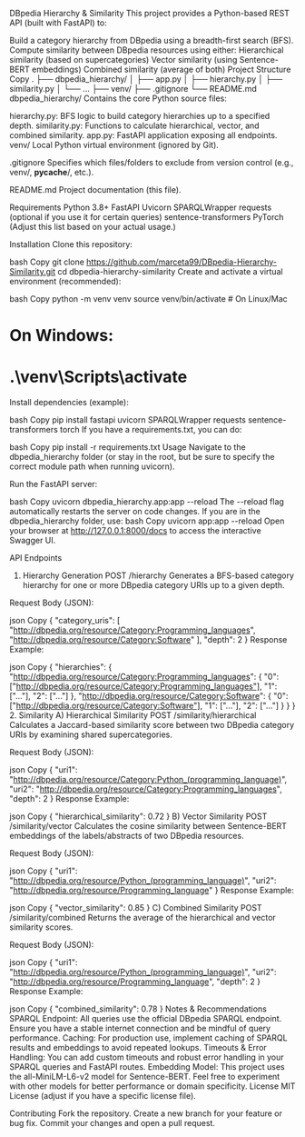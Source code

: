 
DBpedia Hierarchy & Similarity
This project provides a Python-based REST API (built with FastAPI) to:

Build a category hierarchy from DBpedia using a breadth-first search (BFS).
Compute similarity between DBpedia resources using either:
Hierarchical similarity (based on supercategories)
Vector similarity (using Sentence-BERT embeddings)
Combined similarity (average of both)
Project Structure
Copy
.
├── dbpedia_hierarchy/
│   ├── app.py
│   ├── hierarchy.py
│   ├── similarity.py
│   └── ...
├── venv/
├── .gitignore
└── README.md
dbpedia_hierarchy/
Contains the core Python source files:

hierarchy.py: BFS logic to build category hierarchies up to a specified depth.
similarity.py: Functions to calculate hierarchical, vector, and combined similarity.
app.py: FastAPI application exposing all endpoints.
venv/
Local Python virtual environment (ignored by Git).

.gitignore
Specifies which files/folders to exclude from version control (e.g., venv/, __pycache__/, etc.).

README.md
Project documentation (this file).

Requirements
Python 3.8+
FastAPI
Uvicorn
SPARQLWrapper
requests (optional if you use it for certain queries)
sentence-transformers
PyTorch
(Adjust this list based on your actual usage.)

Installation
Clone this repository:

bash
Copy
git clone https://github.com/marceta99/DBpedia-Hierarchy-Similarity.git
cd dbpedia-hierarchy-similarity
Create and activate a virtual environment (recommended):

bash
Copy
python -m venv venv
source venv/bin/activate   # On Linux/Mac
# On Windows:
# .\venv\Scripts\activate
Install dependencies (example):

bash
Copy
pip install fastapi uvicorn SPARQLWrapper requests sentence-transformers torch
If you have a requirements.txt, you can do:

bash
Copy
pip install -r requirements.txt
Usage
Navigate to the dbpedia_hierarchy folder (or stay in the root, but be sure to specify the correct module path when running uvicorn).

Run the FastAPI server:

bash
Copy
uvicorn dbpedia_hierarchy.app:app --reload
The --reload flag automatically restarts the server on code changes.
If you are in the dbpedia_hierarchy folder, use:
bash
Copy
uvicorn app:app --reload
Open your browser at http://127.0.0.1:8000/docs to access the interactive Swagger UI.

API Endpoints
1. Hierarchy Generation
POST /hierarchy
Generates a BFS-based category hierarchy for one or more DBpedia category URIs up to a given depth.

Request Body (JSON):

json
Copy
{
  "category_uris": [
    "http://dbpedia.org/resource/Category:Programming_languages",
    "http://dbpedia.org/resource/Category:Software"
  ],
  "depth": 2
}
Response Example:

json
Copy
{
  "hierarchies": {
    "http://dbpedia.org/resource/Category:Programming_languages": {
      "0": ["http://dbpedia.org/resource/Category:Programming_languages"],
      "1": ["..."],
      "2": ["..."]
    },
    "http://dbpedia.org/resource/Category:Software": {
      "0": ["http://dbpedia.org/resource/Category:Software"],
      "1": ["..."],
      "2": ["..."]
    }
  }
}
2. Similarity
A) Hierarchical Similarity
POST /similarity/hierarchical
Calculates a Jaccard-based similarity score between two DBpedia category URIs by examining shared supercategories.

Request Body (JSON):

json
Copy
{
  "uri1": "http://dbpedia.org/resource/Category:Python_(programming_language)",
  "uri2": "http://dbpedia.org/resource/Category:Programming_languages",
  "depth": 2
}
Response Example:

json
Copy
{
  "hierarchical_similarity": 0.72
}
B) Vector Similarity
POST /similarity/vector
Calculates the cosine similarity between Sentence-BERT embeddings of the labels/abstracts of two DBpedia resources.

Request Body (JSON):

json
Copy
{
  "uri1": "http://dbpedia.org/resource/Python_(programming_language)",
  "uri2": "http://dbpedia.org/resource/Programming_language"
}
Response Example:

json
Copy
{
  "vector_similarity": 0.85
}
C) Combined Similarity
POST /similarity/combined
Returns the average of the hierarchical and vector similarity scores.

Request Body (JSON):

json
Copy
{
  "uri1": "http://dbpedia.org/resource/Python_(programming_language)",
  "uri2": "http://dbpedia.org/resource/Programming_language",
  "depth": 2
}
Response Example:

json
Copy
{
  "combined_similarity": 0.78
}
Notes & Recommendations
SPARQL Endpoint: All queries use the official DBpedia SPARQL endpoint. Ensure you have a stable internet connection and be mindful of query performance.
Caching: For production use, implement caching of SPARQL results and embeddings to avoid repeated lookups.
Timeouts & Error Handling: You can add custom timeouts and robust error handling in your SPARQL queries and FastAPI routes.
Embedding Model: This project uses the all-MiniLM-L6-v2 model for Sentence-BERT. Feel free to experiment with other models for better performance or domain specificity.
License
MIT License (adjust if you have a specific license file).

Contributing
Fork the repository.
Create a new branch for your feature or bug fix.
Commit your changes and open a pull request.